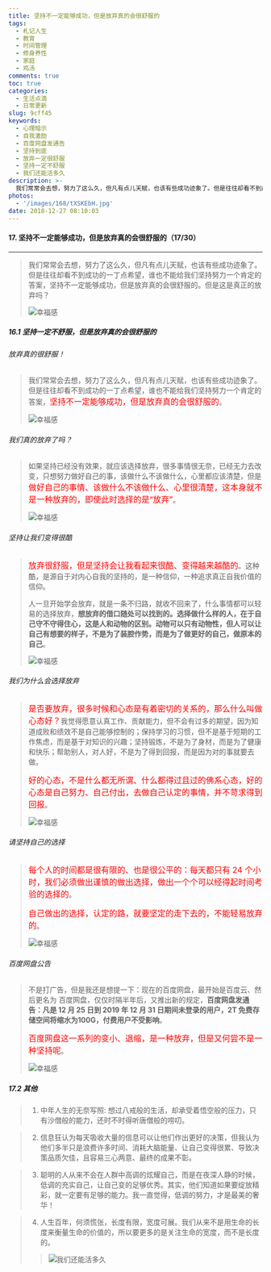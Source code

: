 ```yaml
---
title: 坚持不一定能够成功，但是放弃真的会很舒服的
tags:
  - 札记人生
  - 教育
  - 时间管理
  - 修身养性
  - 家庭
  - 鸡汤
comments: true
toc: true
categories:
  - 生活点滴
  - 日常更新
slug: 9cff45
keywords:
  - 心理暗示
  - 自我激励
  - 百度网盘发通告
  - 坚持到底
  - 放弃一定很舒服
  - 坚持一定不舒服
  - 我们还能活多久
description: >-
  我们常常会去想，努力了这么久，但凡有点儿天赋，也该有些成功迹象了。但是往往却看不到成功的一丁点希望，谁也不能给我们坚持努力一个肯定的答案，坚持不一定能够成功，但是放弃真的会很舒服的。但是这是真正的放弃吗？
photos:
  - '/images/168/tXSKEbH.jpg'
date: 2018-12-27 08:10:03
---
```

<script type="text/javascript" src="/assets/js/dist/bai.js"></script>

#### 17. 坚持不一定能够成功，但是放弃真的会很舒服的（17/30）
---
> 我们常常会去想，努力了这么久，但凡有点儿天赋，也该有些成功迹象了。但是往往却看不到成功的一丁点希望，谁也不能给我们坚持努力一个肯定的答案，坚持不一定能够成功，但是放弃真的会很舒服的。但是这是真正的放弃吗？
>
> ![幸福感](/images/168/eg7PKIA.png)

##### 16.1 坚持一定不舒服，但是放弃真的会很舒服的

###### 放弃真的很舒服！
> 我们常常会去想，努力了这么久，但凡有点儿天赋，也该有些成功迹象了。但是往往却看不到成功的一丁点希望，谁也不能给我们坚持努力一个肯定的答案，<font color="red" size = 3>坚持不一定能够成功，但是放弃真的会很舒服的</font>。
>
> ![幸福感](/images/168/t9BOd1C.png)

###### 我们真的放弃了吗？
> 如果坚持已经没有效果，就应该选择放弃，很多事情很无奈，已经无力去改变，只想努力做好自己的事，该做什么不该做什么，心里都应该清楚，但是<font color="red" size = 3>做好自己的事情、该做什么不该做什么、心里很清楚，这本身就不是一种放弃的，即使此时选择的是“放弃”</font>。
>
> ![幸福感](/images/168/aOPl5VQ.png)

###### 坚持让我们变得很酷
> <font color="red" size = 3>放弃很舒服，但是坚持会让我看起来很酷、变得越来越酷的</font>。这种酷，是源自于对内心自我的坚持的，是一种信仰，一种追求真正自我价值的信仰。
>
> 人一旦开始学会放弃，就是一条不归路，就收不回来了，什么事情都可以轻易的选择放弃，**想放弃的借口随处可以找到的。选择做什么样的人，在于自己守不守得住心，这是人和动物的区别。动物可以只有动物性，但人可以让自己有想要的样子，不是为了装腔作势，而是为了做更好的自己，做原本的自己**。
>
> ![幸福感](/images/168/3nW6PQR.png)

###### 我们为什么会选择放弃
> <font color="red" size = 3>是否要放弃，很多时候和心态是有着密切的关系的，那么什么叫做心态好？</font>我觉得愿意认真工作、贡献能力，但不会有过多的期望，因为知道成败和绩效不是自己能够控制的；保持学习的习惯，但不是基于短期的工作焦虑，而是基于对知识的兴趣；坚持锻炼，不是为了身材，而是为了健康和快乐；帮助别人，对人好，不是为了得到回报，而是因为对的事就要去做。
>
> <font color="red" size = 3>好的心态，不是什么都无所谓、什么都得过且过的佛系心态，好的心态是自己努力、自己付出，去做自己认定的事情，并不苛求得到回报</font>。
>
> ![幸福感](/images/168/AqJ15NM.png)

###### 请坚持自己的选择
> <font color="red" size = 3>每个人的时间都是很有限的、也是很公平的：每天都只有 24 个小时，我们必须做出谨慎的做出选择，做出一个个可以经得起时间考验的选择的</font>。
>
> <font color="red" size = 3>自己做出的选择，认定的路，就要坚定的走下去的，不能轻易放弃的</font>。
>
> ![幸福感](/images/168/62Xh5QK.png)

###### 百度网盘公告
> 不是打广告，但是我还是想提一下：现在的百度网盘，最开始是百度云、然后更名为 百度网盘，仅仅时隔半年后，又推出新的规定，**百度网盘发通告：凡是 12 月 25 日到 2019 年 12 月 31 日期间未登录的用户，2T 免费存储空间将缩水为100G，付费用户不受影响**。
>
> <font color="red" size = 3>百度网盘这一系列的变小、退缩，是一种放弃，但是又何尝不是一种坚持呢</font>。
>
> ![幸福感](/images/168/WSXrpOE.png)

##### 17.2 其他
> 1. 中年人生的无奈写照: 想过八戒般的生活，却承受着悟空般的压力，只有沙僧般的能力，还时不时得听唐僧般的唠叨。 ​

> 2. 信息狂认为每天吸收大量的信息可以让他们作出更好的决策，但我认为他们多半只是浪费许多时间、消耗大脑能量、让自己变得很累、导致决策品质欠佳，且容易三心两意、最终的成果不彰。 ​​​​

> 3. 聪明的人从来不会在人群中高调的炫耀自己，而是在夜深人静的时候，低调的充实自己，让自己变的足够优秀。其实，他们知道如果要绽放精彩，就一定要有足够的能力。我一直觉得，低调的努力，才是最美的奢华！ ​​​​

> 4. 人生百年，何须慌张，长度有限，宽度可展。我们从来不是用生命的长度来衡量生命的价值的，所以要更多的是关注生命的宽度，而不是长度的。
>>
>> ![我们还能活多久](/images/168/Egk2wJx.png)

